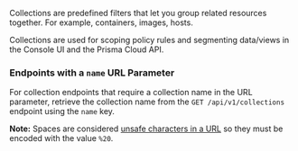 Collections are predefined filters that let you group related resources together.
For example, containers, images, hosts.

Collections are used for scoping policy rules and segmenting data/views in the Console UI and the Prisma Cloud API.


### Endpoints with a `name` URL Parameter

For collection endpoints that require a collection name in the URL parameter, retrieve the collection name from the `GET /api/v1/collections` endpoint using the `name` key.

**Note:** Spaces are considered [unsafe characters in a URL](https://www.ietf.org/rfc/rfc1738.txt) so they must be encoded with the value `%20`.